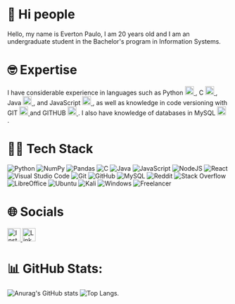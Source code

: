 # 🤙 Hi people
Hello, my name is Everton Paulo, I am 20 years old and I am an undergraduate student in the Bachelor's program in Information Systems.
# 🤓 Expertise
I have considerable experience in languages such as Python <a href="https://www.python.org/" target="_blank">
  <img src="https://raw.githubusercontent.com/get-icon/geticon/master/icons/python.svg" alt="Python" width="20" height="20">
</a> , C <a href="https://en.wikipedia.org/wiki/C_(programming_language)" target="_blank">
  <img src="https://raw.githubusercontent.com/get-icon/geticon/master/icons/c.svg" alt="C" width="20" height="20">
</a>, Java <a href="https://www.java.com/" target="_blank">
  <img src="https://raw.githubusercontent.com/get-icon/geticon/master/icons/java.svg" alt="Java" width="20" height="20">
</a>  , and JavaScript <a href="https://developer.mozilla.org/en-US/docs/Web/JavaScript" target="_blank">
  <img src="https://raw.githubusercontent.com/get-icon/geticon/master/icons/javascript.svg" alt="JavaScript" width="20" height="20">
</a> , as well as knowledge in code versioning with GIT <a href="https://git-scm.com/" target="_blank">
  <img src="https://raw.githubusercontent.com/get-icon/geticon/master/icons/git-icon.svg" alt="Git" width="20" height="20">
</a>
 and GITHUB <a href="https://github.com/" target="_blank">
  <img src="https://raw.githubusercontent.com/get-icon/geticon/master/icons/github-icon.svg" alt="GitHub" width="20" height="20">
</a> . I also have knowledge of databases in MySQL <a href="https://www.mysql.com/" target="_blank">
  <img src="https://raw.githubusercontent.com/get-icon/geticon/master/icons/mysql.svg" alt="MySQL" width="20" height="20">
</a>.
# 👨‍💻 Tech Stack
![Python](https://img.shields.io/badge/python-3670A0?style=for-the-badge&logo=python&logoColor=ffdd54)  ![NumPy](https://img.shields.io/badge/numpy-%23013243.svg?style=for-the-badge&logo=numpy&logoColor=white) ![Pandas](https://img.shields.io/badge/pandas-%23150458.svg?style=for-the-badge&logo=pandas&logoColor=white) ![C](https://img.shields.io/badge/c-%2300599C.svg?style=for-the-badge&logo=c&logoColor=white) ![Java](https://img.shields.io/badge/java-%23ED8B00.svg?style=for-the-badge&logo=openjdk&logoColor=white)  ![JavaScript](https://img.shields.io/badge/javascript-%23323330.svg?style=for-the-badge&logo=javascript&logoColor=%23F7DF1E) ![NodeJS](https://img.shields.io/badge/node.js-6DA55F?style=for-the-badge&logo=node.js&logoColor=white) ![React](https://img.shields.io/badge/react-%2320232a.svg?style=for-the-badge&logo=react&logoColor=%2361DAFB) ![Visual Studio Code](https://img.shields.io/badge/Visual%20Studio%20Code-0078d7.svg?style=for-the-badge&logo=visual-studio-code&logoColor=white) ![Git](https://img.shields.io/badge/git-%23F05033.svg?style=for-the-badge&logo=git&logoColor=white) ![GitHub](https://img.shields.io/badge/github-%23121011.svg?style=for-the-badge&logo=github&logoColor=white) ![MySQL](https://img.shields.io/badge/mysql-4479A1.svg?style=for-the-badge&logo=mysql&logoColor=white) ![Reddit](https://img.shields.io/badge/Reddit-%23FF4500.svg?style=for-the-badge&logo=Reddit&logoColor=white) ![Stack Overflow](https://img.shields.io/badge/-Stackoverflow-FE7A16?style=for-the-badge&logo=stack-overflow&logoColor=white) ![LibreOffice](https://img.shields.io/badge/LibreOffice-%2318A303?style=for-the-badge&logo=LibreOffice&logoColor=white) ![Ubuntu](https://img.shields.io/badge/Ubuntu-E95420?style=for-the-badge&logo=ubuntu&logoColor=white) ![Kali](https://img.shields.io/badge/Kali-268BEE?style=for-the-badge&logo=kalilinux&logoColor=white) ![Windows](https://img.shields.io/badge/Windows-0078D6?style=for-the-badge&logo=windows&logoColor=white) ![Freelancer](https://img.shields.io/badge/Freelancer-29B2FE?style=for-the-badge&logo=Freelancer&logoColor=white)
# 🌐 Socials
<a href="https://www.instagram.com/everton_paulo_andrade/" target="_blank">
  <img src="https://raw.githubusercontent.com/get-icon/geticon/master/icons/instagram-icon.svg" alt="Instagram" width="30" height="30">
</a>
<a href="https://www.linkedin.com/in/everton-paulo-andrade" target="_blank">
  <img src="https://raw.githubusercontent.com/get-icon/geticon/master/icons/linkedin.svg" alt="LinkedIn" width="30" height="30">
</a> 

# 📊 GitHub Stats:
![Anurag's GitHub stats](https://github-readme-stats.vercel.app/api?username=EvertonPauloAndrade&show_icons=true&theme=radical) ![Top Langs](https://github-readme-stats.vercel.app/api/top-langs/?username=EvertonPauloAndrade&layout=compact).
